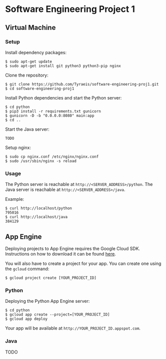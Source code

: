 # Software Engineering Project 1

## Virtual Machine

### Setup

Install dependency packages:
```
$ sudo apt-get update
$ sudo apt-get install git python3 python3-pip nginx
```

Clone the repository:
```
$ git clone https://github.com/Tyraeis/software-engineering-proj1.git
$ cd software-engineering-proj1
```

Install Python dependencies and start the Python server:
```
$ cd python
$ pip3 install -r requirements.txt gunicorn
$ gunicorn -D -b "0.0.0.0:8080" main:app
$ cd ..
```

Start the Java server:
```
TODO
```

Setup nginx:
```
$ sudo cp nginx.conf /etc/nginx/nginx.conf
$ sudo /usr/sbin/nginx -s reload
```

### Usage

The Python server is reachable at `http://<SERVER_ADDRESS>/python`. The Java server is reachable at `http://<SERVER_ADDRESS>/java`.

Example:
```
$ curl http://localhost/python
795016
$ curl http://localhost/java
384129
```

## App Engine

Deploying projects to App Engine requires the Google Cloud SDK. Instructions on how to download it can be found [here](https://cloud.google.com/sdk/docs/).

You will also have to create a project for your app. You can create one using the `gcloud` command:
```
$ gcloud project create [YOUR_PROJECT_ID]
```

### Python

Deploying the Python App Engine server:
```
$ cd python
$ gcloud app create --project=[YOUR_PROJECT_ID]
$ gcloud app deploy
```

Your app will be available at `http://YOUR_PROJECT_ID.appspot.com`.

### Java

TODO


